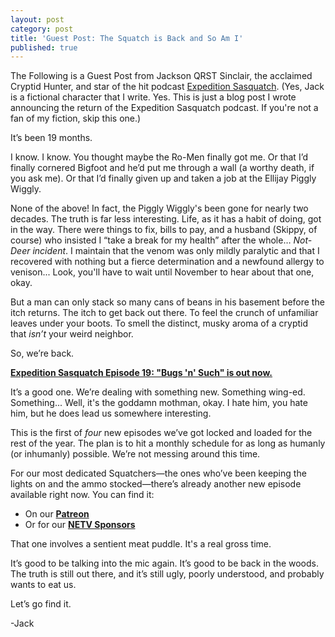 ```yaml
---
layout: post
category: post
title: 'Guest Post: The Squatch is Back and So Am I'
published: true
---
```

The Following is a Guest Post from Jackson QRST Sinclair, the acclaimed Cryptid Hunter, and star of the hit podcast [Expedition Sasquatch](https://ExpeditionSasquatch.org). (Yes, Jack is a fictional character that I write. Yes. This is just a blog post I wrote announcing the return of the Expedition Sasquatch podcast. If you're not a fan of my fiction, skip this one.) 

It’s been 19 months.

I know. I know. You thought maybe the Ro-Men finally got me. Or that I’d finally cornered Bigfoot and he’d put me through a wall (a worthy death, if you ask me). Or that I’d finally given up and taken a job at the Ellijay Piggly Wiggly.

None of the above! In fact, the Piggly Wiggly's been gone for nearly two decades. The truth is far less interesting. Life, as it has a habit of doing, got in the way. There were things to fix, bills to pay, and a husband (Skippy, of course) who insisted I “take a break for my health” after the whole… *Not-Deer incident*. I maintain that the venom was only mildly paralytic and that I recovered with nothing but a fierce determination and a newfound allergy to venison... Look, you'll have to wait until November to hear about that one, okay. 

But a man can only stack so many cans of beans in his basement before the itch returns. The itch to get back out there. To feel the crunch of unfamiliar leaves under your boots. To smell the distinct, musky aroma of a cryptid that *isn’t* your weird neighbor.

So, we’re back.

**[Expedition Sasquatch Episode 19: "Bugs 'n' Such" is out now.](https://expeditionsasquatch.org/2025/09/03/bugs-n-such.html#758a5645)**

It’s a good one. We’re dealing with something new. Something wing-ed. Something... Well, it's the goddamn mothman, okay. I hate him, you hate him, but he does lead us somewhere interesting. 

This is the first of *four* new episodes we’ve got locked and loaded for the rest of the year. The plan is to hit a monthly schedule for as long as humanly (or inhumanly) possible. We’re not messing around this time.

For our most dedicated Squatchers—the ones who’ve been keeping the lights on and the ammo stocked—there’s already another new episode available right now. You can find it:

*   On our **[Patreon](https://www.patreon.com/ajroach42)**
*   Or for our **[NETV Sponsors](https://newellijay.tv/sponsor-us/)**

That one involves a sentient meat puddle. It's a real gross time. 

It’s good to be talking into the mic again. It’s good to be back in the woods. The truth is still out there, and it’s still ugly, poorly understood, and probably wants to eat us.

Let’s go find it.

-Jack
